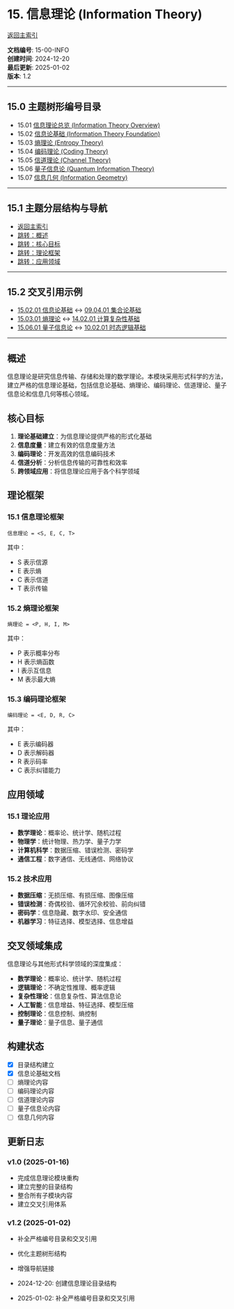 # 15. 信息理论 (Information Theory)
[返回主索引](../00_Master_Index/00_主索引-形式科学体系.md)

**文档编号**: 15-00-INFO  
**创建时间**: 2024-12-20  
**最后更新**: 2025-01-02  
**版本**: 1.2

---

## 15.0 主题树形编号目录

- 15.01 [信息理论总览 (Information Theory Overview)](./README.md)
- 15.02 [信息论基础 (Information Theory Foundation)](./14.1.1_信息论基础.md)
- 15.03 [熵理论 (Entropy Theory)](#熵理论)
- 15.04 [编码理论 (Coding Theory)](#编码理论)
- 15.05 [信道理论 (Channel Theory)](#信道理论)
- 15.06 [量子信息论 (Quantum Information Theory)](#量子信息论)
- 15.07 [信息几何 (Information Geometry)](#信息几何)

---

## 15.1 主题分层结构与导航

- [返回主索引](../00_Master_Index/00_主索引-形式科学体系.md)
- [跳转：概述](#概述)
- [跳转：核心目标](#核心目标)
- [跳转：理论框架](#理论框架)
- [跳转：应用领域](#应用领域)

---

## 15.2 交叉引用示例

- [15.02.01 信息论基础](./14.1.1_信息论基础.md) ↔ [09.04.01 集合论基础](../09_Mathematics/01_Set_Theory/)
- [15.03.01 熵理论](#熵理论) ↔ [14.02.01 计算复杂性基础](../14_Complexity_Theory/13.1.1_计算复杂性基础.md)
- [15.06.01 量子信息论](#量子信息论) ↔ [10.02.01 时态逻辑基础](../10_Temporal_Logic_Theory/01_Temporal_Logic_Foundations.md)

---

## 概述

信息理论是研究信息传输、存储和处理的数学理论。本模块采用形式科学的方法，建立严格的信息理论基础，包括信息论基础、熵理论、编码理论、信道理论、量子信息论和信息几何等核心领域。

## 核心目标

1. **理论基础建立**：为信息理论提供严格的形式化基础
2. **信息度量**：建立有效的信息度量方法
3. **编码理论**：开发高效的信息编码技术
4. **信道分析**：分析信息传输的可靠性和效率
5. **跨领域应用**：将信息理论应用于各个科学领域

## 理论框架

### 15.1 信息理论框架

```text
信息理论 = <S, E, C, T>
```

其中：

- S 表示信源
- E 表示熵
- C 表示信道
- T 表示传输

### 15.2 熵理论框架

```text
熵理论 = <P, H, I, M>
```

其中：

- P 表示概率分布
- H 表示熵函数
- I 表示互信息
- M 表示最大熵

### 15.3 编码理论框架

```text
编码理论 = <E, D, R, C>
```

其中：

- E 表示编码器
- D 表示解码器
- R 表示码率
- C 表示纠错能力

## 应用领域

### 15.1 理论应用

- **数学理论**：概率论、统计学、随机过程
- **物理学**：统计物理、热力学、量子力学
- **计算机科学**：数据压缩、错误检测、密码学
- **通信工程**：数字通信、无线通信、网络协议

### 15.2 技术应用

- **数据压缩**：无损压缩、有损压缩、图像压缩
- **错误检测**：奇偶校验、循环冗余校验、前向纠错
- **密码学**：信息隐藏、数字水印、安全通信
- **机器学习**：特征选择、模型选择、信息增益

## 交叉领域集成

信息理论与其他形式科学领域的深度集成：

- **数学理论**：概率论、统计学、随机过程
- **逻辑理论**：不确定性推理、概率逻辑
- **复杂性理论**：信息复杂性、算法信息论
- **人工智能**：信息增益、特征选择、模型压缩
- **控制理论**：信息控制、熵控制
- **量子理论**：量子信息、量子通信

## 构建状态

- [x] 目录结构建立
- [x] 信息论基础文档
- [ ] 熵理论内容
- [ ] 编码理论内容
- [ ] 信道理论内容
- [ ] 量子信息论内容
- [ ] 信息几何内容

## 更新日志

### v1.0 (2025-01-16)

- 完成信息理论模块重构
- 建立完整的目录结构
- 整合所有子模块内容
- 建立交叉引用体系

### v1.2 (2025-01-02)

- 补全严格编号目录和交叉引用
- 优化主题树形结构
- 增强导航链接

- 2024-12-20: 创建信息理论目录结构
- 2025-01-02: 补全严格编号目录和交叉引用
